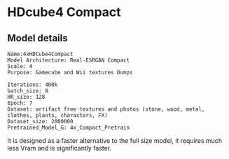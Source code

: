 # HDcube4 Compact

## Model details
```
Name:4xHDCube4Compact
Model Architecture: Real-ESRGAN Compact
Scale: 4
Purpose: Gamecube and Wii textures Dumps

Iterations: 400k
batch_size: 8
HR_size: 128
Epoch: 7
Dataset: artifact free textures and photos (stone, wood, metal, clothes, plants, characters, FX)
Dataset_size: 2000000
Pretrained_Model_G: 4x_Compact_Pretrain
```
It is designed as a faster alternative to the full size model, it requires much less Vram and is significantly faster.


